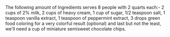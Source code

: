 The following amount of Ingredients serves 8 people with 2 quarts each:-
2 cups of 2% milk, 2 cups of heavy cream, 1 cup of sugar, 1/2 teaspoon salt, 1 teaspoon vanilla extract, 1 teaspoon of peppermint extract, 3 drops green food coloring for a very colorful result (optional) and last but not the least, we'll need a cup of miniature semisweet chocolate chips.
